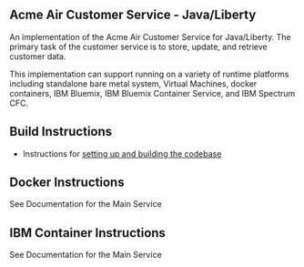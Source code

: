 
## Acme Air Customer Service - Java/Liberty

An implementation of the Acme Air Customer Service for Java/Liberty. The primary task of the customer service is to store, update, and retrieve customer data.

This implementation can support running on a variety of runtime platforms including standalone bare metal system, Virtual Machines, docker containers, IBM Bluemix, IBM Bluemix Container Service, and IBM Spectrum CFC.

## Build Instructions
* Instructions for [setting up and building the codebase](Build_Instructions.md)


## Docker Instructions

See Documentation for the Main Service


## IBM Container Instructions

See Documentation for the Main Service